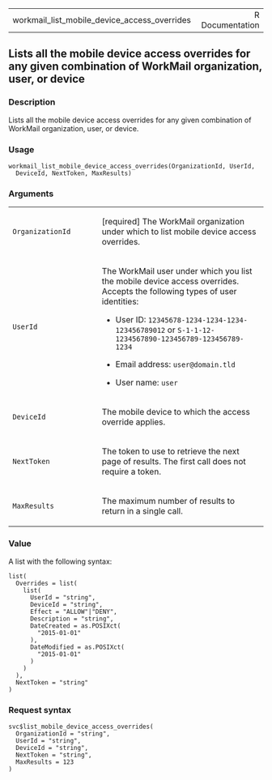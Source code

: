 <table style="width: 100%;">
<tbody>
<tr class="odd">
<td>workmail_list_mobile_device_access_overrides</td>
<td style="text-align: right;">R Documentation</td>
</tr>
</tbody>
</table>

## Lists all the mobile device access overrides for any given combination of WorkMail organization, user, or device

### Description

Lists all the mobile device access overrides for any given combination
of WorkMail organization, user, or device.

### Usage

    workmail_list_mobile_device_access_overrides(OrganizationId, UserId,
      DeviceId, NextToken, MaxResults)

### Arguments

<table>
<colgroup>
<col style="width: 35%" />
<col style="width: 65%" />
</colgroup>
<tbody>
<tr class="odd">
<td><code
id="workmail_list_mobile_device_access_overrides_:_OrganizationId">OrganizationId</code></td>
<td><p>[required] The WorkMail organization under which to list mobile
device access overrides.</p></td>
</tr>
<tr class="even">
<td><code
id="workmail_list_mobile_device_access_overrides_:_UserId">UserId</code></td>
<td><p>The WorkMail user under which you list the mobile device access
overrides. Accepts the following types of user identities:</p>
<ul>
<li><p>User ID: <code>12345678-1234-1234-1234-123456789012</code> or
<code>S-1-1-12-1234567890-123456789-123456789-1234</code></p></li>
<li><p>Email address: <code>user@domain.tld</code></p></li>
<li><p>User name: <code>user</code></p></li>
</ul></td>
</tr>
<tr class="odd">
<td><code
id="workmail_list_mobile_device_access_overrides_:_DeviceId">DeviceId</code></td>
<td><p>The mobile device to which the access override applies.</p></td>
</tr>
<tr class="even">
<td><code
id="workmail_list_mobile_device_access_overrides_:_NextToken">NextToken</code></td>
<td><p>The token to use to retrieve the next page of results. The first
call does not require a token.</p></td>
</tr>
<tr class="odd">
<td><code
id="workmail_list_mobile_device_access_overrides_:_MaxResults">MaxResults</code></td>
<td><p>The maximum number of results to return in a single
call.</p></td>
</tr>
</tbody>
</table>

### Value

A list with the following syntax:

    list(
      Overrides = list(
        list(
          UserId = "string",
          DeviceId = "string",
          Effect = "ALLOW"|"DENY",
          Description = "string",
          DateCreated = as.POSIXct(
            "2015-01-01"
          ),
          DateModified = as.POSIXct(
            "2015-01-01"
          )
        )
      ),
      NextToken = "string"
    )

### Request syntax

    svc$list_mobile_device_access_overrides(
      OrganizationId = "string",
      UserId = "string",
      DeviceId = "string",
      NextToken = "string",
      MaxResults = 123
    )
